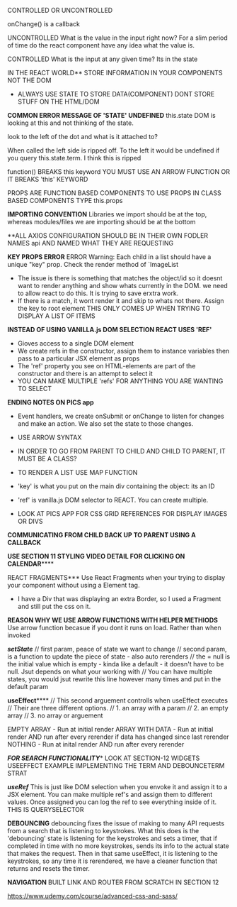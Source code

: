 
CONTROLLED OR UNCONTROLLED

onChange() is a callback

UNCONTROLLED
What is the value in the input right now? For a slim period of time do the react component have any idea what the value is.

CONTROLLED
What is the input at any given time? Its in the state

IN THE REACT WORLD**
STORE INFORMATION IN YOUR COMPONENTS NOT THE DOM
- ALWAYS USE STATE TO STORE DATA(COMPONENT) DONT STORE STUFF ON THE HTML/DOM

****COMMON ERROR MESSAGE OF 'STATE' UNDEFINED****
this.state DOM is looking at this and not thinking of the state.

look to the left of the dot and what is it attached to?

When called the left side is ripped off. To the left it would be undefined if you query this.state.term. I think this is ripped

function() BREAKS this keyword
YOU MUST USE AN ARROW FUNCTION OR IT BREAKS 'this' KEYWORD


PROPS ARE FUNCTION BASED COMPONENTS
TO USE PROPS IN CLASS BASED COMPONENTS TYPE this.props


**IMPORTING CONVENTION**
Libraries we import should be at the top, whereas modules/files we are importing should be at the bottom


**ALL AXIOS CONFIGURATION SHOULD BE IN THEIR OWN FODLER NAMES api AND NAMED WHAT THEY ARE REQUESTING


**KEY PROPS ERROR**
ERROR
Warning: Each child in a list should have a unique "key" prop.
Check the render method of `ImageList
- The issue is there is something that matches the object/id so it doesnt want to render anything and show whats currently in the DOM. we need to allow react to do this. It is trying to save erxtra work.
- If there is a match, it wont render it and skip to whats not there.
Assign the key to root element
THIS ONLY COMES UP WHEN TRYING TO DISPLAY A LIST OF ITEMS

**INSTEAD OF USING VANILLA.js DOM SELECTION REACT USES 'REF'**
- Gioves access to a single DOM element
- We create refs in the constructor, assign them to instance variables then pass to a particular JSX element as props
- The 'ref' property you see on HTML-elements are part of the constructor and there is an attempt to select it
- YOU CAN MAKE MULTIPLE 'refs' FOR ANYTHING YOU ARE WANTING TO SELECT


**ENDING NOTES ON PICS app**
- Event handlers, we create onSubmit or onChange to listen for changes and make an action. We also set the state to those changes.
- USE ARROW SYNTAX

- IN ORDER TO GO FROM PARENT TO CHILD AND CHILD TO PARENT, IT MUST BE A CLASS?

- TO RENDER A LIST USE MAP FUNCTION

- 'key' is what you put on the main div containing the object: its an ID

- 'ref' is vanilla.js DOM selector to REACT. You can create multiple.

- LOOK AT PICS APP FOR CSS GRID REFERENCES FOR DISPLAY IMAGES OR DIVS

**COMMUNICATING FROM CHILD BACK UP TO PARENT USING A CALLBACK**

**USE SECTION 11 STYLING VIDEO DETAIL FOR CLICKING ON CALENDAR******



REACT FRAGMENTS***
Use React Fragments when your trying to display your component without using a Element tag.
- I have a Div that was displaying an extra Border, so I used a Fragment and still put the css on it.



**REASON WHY WE USE ARROW FUNCTIONS WITH HELPER METHIODS**
Use arrow function becasue if you dont it runs on load. Rather than when invoked


***setState***
// first param, peace of state we want to change
// second param, is a function to update the piece of state - also auto rerenders
// the = null is the initial value which is empty - kinda like a default - it doesn't have to be null. Jsut depends on what your working with
// You can have multiple states, you would jsut rewrite this line however many times and put in the default param


**useEffect******
// This second arguement controlls when useEffect executes
// Their are three different options.
// 1. an array with a param
// 2. an empty array
// 3. no array or arguement

EMPTY ARRAY - Run at initial render
ARRAY WITH DATA - Run at initial render AND run after every rerender if data has changed since last rerender
NOTHING - Run at inital render AND run after every rerender

*********FOR SEARCH FUNCTIONALITY**********
LOOK AT SECTION-12 WIDGETS USEEFFECT EXAMPLE IMPLEMENTING THE TERM AND DEBOUNCETERM STRAT


***useRef***
This is just like DOM selection when you envoke it and assign it to a JSX element.
You can make multiple ref's and assign them to different values.
Once assigned you can log the ref to see everything inside of it.
THIS IS QUERYSELECTOR

**DEBOUNCING**
debouncing fixes the issue of making to many API requests from a search that is listening to keystrokes.
What this does is the 'debouncing' state is listening for the keystrokes and sets a timer, that if completed in time with no more keystrokes, sends its info to the actual state that makes the request.
Then in that same useEffect, it is listening to the keystrokes, so any time it is rerendered, we have a cleaner function that returns and resets the timer.



**NAVIGATION**
BUILT LINK AND ROUTER FROM SCRATCH  IN SECTION 12

https://www.udemy.com/course/advanced-css-and-sass/